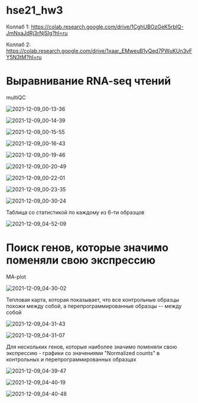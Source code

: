 # hse21_hw3
Коллаб 1: https://colab.research.google.com/drive/1CghUBOzGeK5rblQ-JmNxaJdRj3rNjSIg?hl=ru

Коллаб 2: https://colab.research.google.com/drive/1xaar_EMweuB1yQed7PWuKUn3vFY5N3tM?hl=ru
# Выравнивание RNA-seq чтений

multiQC

![2021-12-09_00-13-36](https://user-images.githubusercontent.com/95506249/145439893-e6d860d7-5a58-4933-ae1d-461ea62f3302.png)

![2021-12-09_00-14-39](https://user-images.githubusercontent.com/95506249/145439937-6f43774a-c9b8-4d4a-a4e9-1167e5eb3cb4.png)

![2021-12-09_00-15-55](https://user-images.githubusercontent.com/95506249/145439995-6cff4098-2f64-4da3-abae-61b57ef43086.png)

![2021-12-09_00-16-43](https://user-images.githubusercontent.com/95506249/145440020-c4ef6cc8-20f3-4d47-9fcf-d73b5c18992f.png)

![2021-12-09_00-19-46](https://user-images.githubusercontent.com/95506249/145440035-e62bcdf5-6799-4dae-b619-11fda86e1e7f.png)

![2021-12-09_00-20-49](https://user-images.githubusercontent.com/95506249/145440056-07277712-966e-499d-bd14-5fb82b258c45.png)

![2021-12-09_00-22-01](https://user-images.githubusercontent.com/95506249/145440083-f9246133-1a90-4e2a-847d-0a6f3ed3bd7c.png)

![2021-12-09_00-23-35](https://user-images.githubusercontent.com/95506249/145440109-fe66b8f9-46ff-4730-a318-6fc9397f2566.png)

![2021-12-09_00-30-24](https://user-images.githubusercontent.com/95506249/145440129-bfbf9b06-3454-4fa7-89d6-86d935623b00.png)

Таблица со статистикой по каждому из 6-ти образцов

![2021-12-09_04-52-09](https://user-images.githubusercontent.com/95506249/145440754-9a9b748b-a30d-43a6-89ce-c2c2b15763e1.png)

# Поиск генов, которые значимо поменяли свою экспрессию

MA-plot

![2021-12-09_04-30-02](https://user-images.githubusercontent.com/95506249/145440994-932c01e0-15f2-4dbb-823d-9a277fb68d88.png)

Тепловая карта, которая показывает, что все контрольные образцы похожи между собой, а перепрограммированные образцы -- между собой

![2021-12-09_04-31-43](https://user-images.githubusercontent.com/95506249/145441111-196f8433-69e7-43e1-8ee6-91a67a8b2609.png)

![2021-12-09_04-31-07](https://user-images.githubusercontent.com/95506249/145441134-6700fdec-1a08-4a28-9be2-d8ff363332e3.png)

Для нескольких генов, которые наиболее значимо поменяли свою экспрессию - графики со значениями "Normalized counts" в контрольных и перепрограммированных образцах

![2021-12-09_04-39-47](https://user-images.githubusercontent.com/95506249/145441253-21b49b27-bc67-4cc0-a937-e51758d7f324.png)

![2021-12-09_04-40-19](https://user-images.githubusercontent.com/95506249/145441279-c9bfe2b1-9fb5-44b4-a281-13baad978471.png)

![2021-12-09_04-40-48](https://user-images.githubusercontent.com/95506249/145441321-0860a64a-f3d8-4bb7-92af-7ca3780290a8.png)
